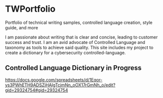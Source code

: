 # TWPortfolio
Portfolio of technical writing samples, controlled language creation, style guide, and more

I am passionate about writing that is clear and concise, leading to customer success and trust. I am an avid advocate of Controlled Language and taxonomy as tools to achieve said quality. This site includes my project to create a dictionary for a cybersecurity controlled-language.

## Controlled Language Dictionary in Progress
https://docs.google.com/spreadsheets/d/1Eqor-ys3PWhETH9ADSZiHAlgTcjmNn_oOX17rGmNh_o/edit?gid=29324754#gid=29324754




